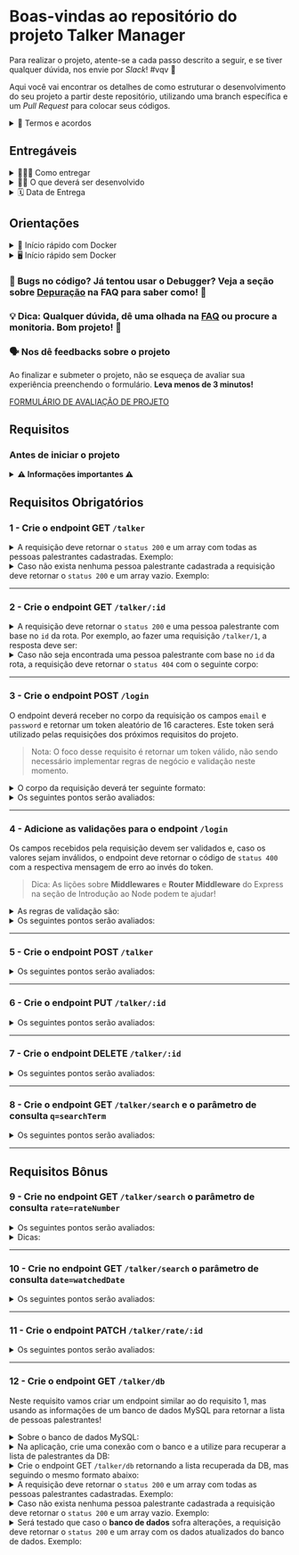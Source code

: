 # Boas-vindas ao repositório do projeto Talker Manager

Para realizar o projeto, atente-se a cada passo descrito a seguir, e se tiver qualquer dúvida, nos envie por _Slack_! #vqv&nbsp;🚀

Aqui você vai encontrar os detalhes de como estruturar o desenvolvimento do seu projeto a partir deste repositório, utilizando uma branch específica e um _Pull Request_ para colocar seus códigos.

<details>
<summary>📃 Termos e acordos</summary><br>

Ao iniciar este projeto, você concorda com as diretrizes do [Código de Conduta](https://app.betrybe.com/learn/student-manual/codigo-de-conduta-da-pessoa-estudante) e do [Manual da Pessoa Estudante](https://app.betrybe.com/learn/student-manual) da Trybe.

</details>

## Entregáveis

<details>
  <summary>🤷🏽‍♀️ Como entregar</summary><br />

  Para entregar o seu projeto você deverá criar um _Pull Request_ neste repositório.

  Lembre-se que você pode consultar nosso conteúdo sobre [Git & GitHub](https://app.betrybe.com/learn/course/5e938f69-6e32-43b3-9685-c936530fd326/module/fc998c60-386e-46bc-83ca-4269beb17e17/section/fe827a71-3222-4b4d-a66f-ed98e09961af/day/35e03d5e-6341-4a8c-84d1-b4308b2887ef/lesson/573db55d-f451-455d-bdb5-66545668f436) e nosso [Blog - Git & GitHub](https://blog.betrybe.com/tecnologia/git-e-github/) sempre que precisar!
</details>

<details>
  <summary>👨‍💻 O que deverá ser desenvolvido</summary><br />

  Você irá construir uma aplicação de cadastro de talkers (palestrantes) em que será possível cadastrar, visualizar, pesquisar, editar e excluir informações. Para isso você deverá:

  1. Desenvolver uma API de um `CRUD` (**C**reate, **R**ead, **U**pdate e **D**elete) de palestrantes (talkers) e;
  2. Desenvolver alguns endpoints que irão ler e escrever em um arquivo utilizando o módulo `fs`.

</details>

<details>
  <summary>🗓 Data de Entrega</summary><br />
  
  - Este projeto é individual
  - Serão `2` dias de projeto
  - Data de entrega para avaliação regular do projeto: `20/11/2023 14:00`

</details>

## Orientações

<details>
<summary> 🐳 Início rápido com Docker</summary><br>

> 💡 Dica: Mais detalhes sobre os comandos acima estão na seção [Node e NPM](FAQ.md#node-e-npm) do [arquivo de dúvidas frequentes (FAQ)](FAQ.md).

```bash
# em um terminal, inicie os containers
docker-compose up -d

# acesse o terminal do container inicie a aplicação
docker exec -it talker_manager bash
npm start
# ou para iniciar com live-reload
npm run dev

# em outro terminal, rode os testes
docker exec -it talker_manager bash
npm run lint # roda a verificação do linter
npm test # roda todos os testes
npm test 01 # rodando apenas o teste do requisito 01
```

</details>

<details>
<summary>🖥️ Início rápido sem Docker</summary><br>

> ⚠️ **Atenção**: O avaliador espera que a versão do `node` utilizada seja a 16.
>
> Crie um arquivo `.env` na raiz do projeto seguindo o padrão do arquivo [`env.example`](./env.example) e o modifique de acordo com a necessidade.
>
> 💡 Dica: Mais detalhes sobre os comandos abaixo estão na seção [Node e NPM](FAQ.md#node-e-npm) do [arquivo de dúvidas frequentes (FAQ)](FAQ.md).

```bash
# em um terminal, inicie a aplicação no container
npm install
env $(cat .env) npm start
# ou para iniciar com live-reload
env $(cat .env) npm run dev

# em outro terminal, rode os testes
npm run lint # roda a verificação do linter
env $(cat .env) npm test # roda todos os testes
env $(cat .env) npm test 01 # rodando apenas o teste do requisito 01
```

</details>

### 🐞 Bugs no código? Já tentou usar o Debugger? Veja a seção sobre [Depuração](./FAQ.md#debugging) na FAQ para saber como! 🐞

### 💡 Dica: Qualquer dúvida, dê uma olhada na [FAQ](./FAQ.md) ou procure a monitoria. Bom&nbsp;projeto!&nbsp;🚀

### **🗣 Nos dê feedbacks sobre o projeto**

Ao finalizar e submeter o projeto, não se esqueça de avaliar sua experiência preenchendo o formulário.
**Leva menos de 3 minutos!**

[FORMULÁRIO DE AVALIAÇÃO DE PROJETO](https://be-trybe.typeform.com/to/ZTeR4IbH#cohort_hidden=CH33-A&template=betrybe/sd-0x-project-talker-manager)

## Requisitos

### Antes de iniciar o projeto

<details>
  <summary><strong>⚠️ Informações importantes ⚠️</strong></summary><br />

1. Com exceção do requisito 3, todos os outros requisitos deverão ser feitos utilizando o módulo `fs`.

2. O arquivo `src/talker.json` será utilizado como base para fazer as requisições da API. As operações de leitura e escrita dos requisitos devem ser feitas nesse arquivo usando os métodos da biblioteca `fs`.

3. Há um arquivo `src/index.js` no repositório. Não remova, nele, o seguinte trecho de código:
  
    ```javascript
    app.get('/', (_request, response) => {
      response.status(HTTP_OK_STATUS).send();
    });
    ```

    Isso está configurado para o avaliador funcionar. 😅

4. Você pode usar o comando `npm run restore` para restaurar o arquivo `src/talker.json` para seu estado inicial.

5. Ao se deparar com o erro de que a porta já está em uso: `EADDRINUSE: address already in use 0.0.0.0:3001`, execute em seu terminal `killall -9 node` isso finalizá todas as execuções do node.

</details>

## Requisitos Obrigatórios

### 1 - Crie o endpoint GET `/talker`

<details>
  <summary>A requisição deve retornar o <code>status 200</code> e um array com todas as pessoas palestrantes cadastradas. Exemplo: </summary><br />

```json
[
  {
    "name": "Henrique Albuquerque",
    "age": 62,
    "id": 1,
    "talk": { "watchedAt": "23/10/2020", "rate": 5 }
  },
  {
    "name": "Heloísa Albuquerque",
    "age": 67,
    "id": 2,
    "talk": { "watchedAt": "23/10/2020", "rate": 5 }
  },
  {
    "name": "Ricardo Xavier Filho",
    "age": 33,
    "id": 3,
    "talk": { "watchedAt": "23/10/2020", "rate": 5 }
  },
  {
    "name": "Marcos Costa",
    "age": 24,
    "id": 4,
    "talk": { "watchedAt": "23/10/2020", "rate": 5 }
  }
]
```
  
</details>

<details>
  <summary>Caso não exista nenhuma pessoa palestrante cadastrada a requisição deve retornar o <code>status 200</code> e um array vazio. Exemplo:</summary><br />

  ```json
  []
  ```

</details>

---

### 2 - Crie o endpoint GET `/talker/:id`

<details>
  <summary>A requisição deve retornar o <code>status 200</code> e uma pessoa palestrante com base no <code>id</code> da rota. Por exemplo, ao fazer uma requisição <code>/talker/1</code>, a resposta deve ser:</summary><br />

  ```json
  {
    "name": "Henrique Albuquerque",
    "age": 62,
    "id": 1,
    "talk": { "watchedAt": "23/10/2020", "rate": 5 }
  }
  ```

</details>

<details>
  <summary>Caso não seja encontrada uma pessoa palestrante com base no <code>id</code> da rota, a requisição deve retornar o <code>status 404</code> com o seguinte corpo:</summary><br />
  
  ```json
  {
    "message": "Pessoa palestrante não encontrada"
  }
  ```

</details>

---

### 3 - Crie o endpoint POST `/login`

O endpoint deverá receber no corpo da requisição os campos `email` e `password` e retornar um token aleatório de 16 caracteres. Este token será utilizado pelas requisições dos próximos requisitos do projeto.

> Nota: O foco desse requisito é retornar um token válido, não sendo necessário implementar regras de negócio e validação neste momento.

<details>
  <summary>O corpo da requisição deverá ter seguinte formato:</summary><br />

  ```json
  {
    "email": "email@email.com",
    "password": "123456"
  }
  ```

</details>
  
<details>
  <summary>Os seguintes pontos serão avaliados:</summary><br />
  
- O endpoint deverá retornar um código de `status 200` com o token gerado e o seguinte corpo:

  ```json
  {
    "token": "7mqaVRXJSp886CGr"
  }
  ```

- O endpoint deve retornar um token aleatório a cada vez que for acessado.
  
</details>

---

### 4 - Adicione as validações para o endpoint `/login`

Os campos recebidos pela requisição devem ser validados e, caso os valores sejam inválidos, o endpoint deve retornar o código de `status 400` com a respectiva mensagem de erro ao invés do token.

> Dica: As lições sobre **Middlewares** e **Router Middleware** do Express na seção de Introdução ao Node podem te ajudar!
<details>
  <summary>As regras de validação são:</summary><br />

- o campo `email` é obrigatório;
- o campo `email` deve ter um email válido;
- o campo `password` é obrigatório;
- o campo `password` deve ter pelo menos 6 caracteres.

</details>
  
<details>
  <summary>Os seguintes pontos serão avaliados:</summary><br />

- Caso o campo `email` não seja passado ou esteja vazio, retorne um código de `status 400` com o seguinte corpo:

  ```json
  {
    "message": "O campo \"email\" é obrigatório"
  }
  ```

- Caso o email passado não seja válido, retorne um código de `status 400` com o seguinte corpo:

  ```json
  {
    "message": "O \"email\" deve ter o formato \"email@email.com\""
  }
  ```

- Caso o campo `password` não seja passado ou esteja vazio retorne um código de `status 400` com o seguinte corpo:

  ```json
  {
    "message": "O campo \"password\" é obrigatório"
  }
  ```

- Caso a senha não tenha pelo menos 6 caracteres retorne um código de `status 400` com o seguinte corpo:

  ```json
  {
    "message": "O \"password\" deve ter pelo menos 6 caracteres"
  }
  ```

</details>

---

### 5 - Crie o endpoint POST `/talker`

<details>
  <summary>Os seguintes pontos serão avaliados:</summary><br />

- O endpoint deve ser capaz de adicionar uma nova pessoa palestrante ao seu arquivo;

- O corpo da requisição deverá ter o seguinte formato:

  ```json
  {
    "name": "Danielle Santos",
    "age": 56,
    "talk": {
      "watchedAt": "22/10/2019",
      "rate": 5
    }
  }
  ```

- A requisição deve ter o token de autenticação nos headers, no campo `authorization`.

  - Caso o token não seja encontrado retorne um código de `status 401`, com o seguinte corpo:

    ```json
    {
      "message": "Token não encontrado"
    }
    ```

  - Caso o token seja inválido retorne um código de `status 401`, com o seguinte corpo:
  
  - Dica 💡: Um token **válido** é composto por exatamente **16 caracteres** e deve ser do tipo **string**.

    ```json
    {
      "message": "Token inválido"
    }
    ```

- O campo `name` deverá ter no mínimo 3 caracteres. Ele é obrigatório.

  - Caso o campo não seja passado ou esteja vazio retorne um código de `status 400`, com o seguinte corpo:

    ```json
    {
      "message": "O campo \"name\" é obrigatório"
    }
    ```

  - Caso o nome não tenha pelo menos 3 caracteres retorne um código de `status 400`, com o seguinte corpo:

    ```json
    {
      "message": "O \"name\" deve ter pelo menos 3 caracteres"
    }
    ```

- O campo `age` deverá ser um inteiro e apenas pessoas maiores de idade (pelo menos `18 anos`) podem ser cadastradas. Ele é obrigatório.

  - Caso o campo não seja passado ou esteja vazio retorne um código de `status 400`, com o seguinte corpo:

    ```json
    {
      "message": "O campo \"age\" é obrigatório"
    }
    ```

  - Caso o campo não seja um `number` do tipo inteiro igual ou maior que 18 retorne um código de `status 400`, com o seguinte corpo:

  ```json
  {
    "message": "O campo \"age\" deve ser um número inteiro igual ou maior que 18"
  }
  ```

  - O campo `talk` deverá ser um objeto com as chaves `watchedAt` e `rate`:

  - O campo `talk` é obrigatório.

    - Caso o campo não seja informado retorne `status 400`, com o seguinte corpo:

        ```json
        {
          "message": "O campo \"talk\" é obrigatório"
        }
        ```

  - A chave `watchedAt` é obrigatória.  

    - Caso a chave não seja informada ou esteja vazia retorne `status 400`, com o seguinte corpo:

      ```json
      {
        "message": "O campo \"watchedAt\" é obrigatório"
      }
      ```

  - A chave `watchedAt` deve ser uma data no formato `dd/mm/aaaa`.

    - Caso a data não respeite o formato `dd/mm/aaaa` retorne `status 400`, com o seguinte corpo:

      ```json
      {
        "message": "O campo \"watchedAt\" deve ter o formato \"dd/mm/aaaa\""
      }
      ```

  - O campo `rate` é obrigatório.  

    - Caso o campo não seja informado ou esteja vazio retorne `status 400`, com o seguinte corpo:

      ```json
      {
        "message": "O campo \"rate\" é obrigatório"
      }
      ```

  - A chave `rate` deve ser um inteiro entre 1 e 5.

    - Caso a nota não seja um inteiro entre 1 e 5 retorne `status 400`, com o seguinte corpo:

      ```json
      {
        "message": "O campo \"rate\" deve ser um número inteiro entre 1 e 5"
      }
      ```  
  
- Caso esteja tudo certo, retorne o `status 201`  e a pessoa cadastrada.
  
- O endpoint deve retornar o `status 201` e a pessoa palestrante que foi cadastrada, da seguinte forma:

  ```json
  {
    "id": 1,
    "name": "Danielle Santos",
    "age": 56,
    "talk": {
      "watchedAt": "22/10/2019",
      "rate": 5
    }
  }
  ```

</details>

---

### 6 - Crie o endpoint PUT `/talker/:id`

<details>
  <summary>Os seguintes pontos serão avaliados:</summary><br />

- O endpoint deve ser capaz de editar uma pessoa palestrante com base no id da rota, sem alterar o id registrado.

- O corpo da requisição deverá ter o seguinte formato:

    ```json
    {
      "name": "Danielle Santos",
      "age": 56,
      "talk": {
        "watchedAt": "22/10/2019",
        "rate": 5
      }
    }
    ```

- A requisição deve ter o token de autenticação nos headers, no campo `authorization`.

  - Caso o token não seja encontrado retorne um código de `status 401`, com o seguinte corpo:

      ```json
      {
        "message": "Token não encontrado"
      }
      ```

  - Caso o token seja inválido retorne um código de `status 401`, com o seguinte corpo:

      ```json
      {
        "message": "Token inválido"
      }
      ```

- O campo `name` deverá ter no mínimo 3 caracteres. Ele é obrigatório.

  - Caso o campo não seja passado ou esteja vazio retorne um código de `status 400`, com o seguinte corpo:

      ```json
      {
        "message": "O campo \"name\" é obrigatório"
      }
      ```

  - Caso o nome não tenha pelo menos 3 caracteres retorne um código de `status 400`, com o seguinte corpo:

      ```json
      {
        "message": "O \"name\" ter pelo menos 3 caracteres"
      }
      ```

- O campo `age` deverá ser um inteiro e apenas pessoas maiores de idade (pelo menos `18 anos`) podem ser cadastradas. Ele é obrigatório.

  - Caso o campo não seja passado ou esteja vazio retorne um código de `status 400`, com o seguinte corpo:

      ```json
      {
        "message": "O campo \"age\" é obrigatório"
      }
      ```

  - Caso o campo não seja um `number` do tipo inteiro igual ou maior que 18 retorne um código de `status 400`, com o seguinte corpo:

  ```json
  {
    "message": "O campo \"age\" deve ser um número inteiro igual ou maior que 18"
  }
  ```

- O campo `talk` deverá ser um objeto com as chaves `watchedAt` e `rate`:

  - O campo `talk` é obrigatório.

    - Caso o campo não seja informado retorne `status 400`, com o seguinte corpo:

        ```json
        {
          "message": "O campo \"talk\" é obrigatório"
        }
        ```

  - A chave `watchedAt` é obrigatória.  

    - Caso a chave não seja informada ou esteja vazia retorne `status 400`, com o seguinte corpo:

        ```json
        {
          "message": "O campo \"watchedAt\" é obrigatório"
        }
        ```

  - A chave `watchedAt` deve ser uma data no formato `dd/mm/aaaa`.

    - Caso a data não respeite o formato `dd/mm/aaaa` retorne `status 400`, com o seguinte corpo:

        ```json
        {
          "message": "O campo \"watchedAt\" deve ter o formato \"dd/mm/aaaa\""
        }
        ```

  - O campo `rate` é obrigatório.  

    - Caso o campo não seja informado ou esteja vazio retorne `status 400`, com o seguinte corpo:

        ```json
        {
          "message": "O campo \"rate\" é obrigatório"
        }
        ```

  - A chave `rate` deve ser um inteiro entre 1 e 5.

    - Caso a nota não seja um inteiro entre 1 e 5 retorne `status 400`, com o seguinte corpo:

        ```json
        {
          "message": "O campo \"rate\" deve ser um número inteiro entre 1 e 5"
        }
        ```

- Caso não seja encontrada uma pessoa palestrante com base no `id` da rota, a requisição deve retornar o `status 404` com o seguinte corpo:
  
  ```json
  {
    "message": "Pessoa palestrante não encontrada"
  }
  ```

- Caso esteja tudo certo, retorne o `status 200` e a pessoa editada.
  - O endpoint deve retornar o `status 200` e a pessoa palestrante que foi editada, da seguinte forma:

      ```json
      {
        "id": 1,
        "name": "Danielle Santos",
        "age": 56,
        "talk": {
          "watchedAt": "22/10/2019",
          "rate": 4
        }
      }
      ```

  - Os dados atualizados por meio do endpoint deve ser persistidos no arquivo `talker.json`.

</details>

---

### 7 - Crie o endpoint DELETE `/talker/:id`

<details>
  <summary>Os seguintes pontos serão avaliados:</summary><br />

- A requisição deve ter o token de autenticação nos headers, no campo `authorization`.

  - Caso o token não seja encontrado retorne um código de `status 401`, com o seguinte corpo:

      ```json
      {
        "message": "Token não encontrado"
      }
      ```

  - Caso o token seja inválido retorne um código de `status 401`, com o seguinte corpo:

      ```json
      {
        "message": "Token inválido"
      }
      ```

- O endpoint deve deletar uma pessoa palestrante com base no id da rota. Devendo retornar o `status 204`, sem conteúdo na resposta.

</details>

---

### 8 - Crie o endpoint GET `/talker/search` e o parâmetro de consulta `q=searchTerm`

<details>
  <summary>Os seguintes pontos serão avaliados:</summary><br />

- O endpoint deve retornar um array de palestrantes que contenham em seu nome o termo pesquisado no queryParam `q` da URL. Devendo retornar o `status 200`, com o seguinte corpo:

    ```text
    /talker/search?q=Da
    ```

    ```json
    [
      {
        "id": 1,
        "name": "Danielle Santos",
        "age": 56,
        "talk": {
          "watchedAt": "22/10/2019",
          "rate": 5,
        },
      }
    ]
    ```

- A requisição deve ter o token de autenticação nos headers, no campo `authorization`.

  - Caso o token não seja encontrado retorne um código de `status 401`, com o seguinte corpo:

      ```json
      {
        "message": "Token não encontrado"
      }
      ```

  - Caso o token seja inválido retorne um código de `status 401`, com o seguinte corpo:

      ```json
      {
        "message": "Token inválido"
      }
      ```

- Caso `searchTerm` não seja informado ou esteja vazio, o endpoint deverá retornar um array com todas as pessoas palestrantes cadastradas, assim como no endpoint GET `/talker`, com um `status 200`.

- Caso nenhuma pessoa palestrante satisfaça a busca, o endpoint deve retornar o `status 200` e um array vazio.

  **Dica** é importante ter atenção se essa rota não entra em conflito com as outras, já que a ordem das rotas faz diferença na interpretação da aplicação

</details>

---

## Requisitos Bônus

### 9 - Crie no endpoint GET `/talker/search` o parâmetro de consulta `rate=rateNumber`

<details>
  <summary>Os seguintes pontos serão avaliados:</summary><br />

- O endpoint deve retornar um array de palestrantes cujo `rate` seja um valor igual ao termo pesquisado no queryParam `rate` da URL. Devendo retornar o `status 200`, com o seguinte corpo:

    ```text
    /talker/search?rate=5
    ```

    ```json
    [
      {
        "id": 1,
        "name": "Danielle Santos",
        "age": 56,
        "talk": {
          "watchedAt": "22/10/2019",
          "rate": 5,
        },
      }
    ]
    ```

- A requisição deve ter o token de autenticação nos headers, no campo `authorization`.

  - Caso o token não seja encontrado retorne um código de `status 401`, com o seguinte corpo:

      ```json
      {
        "message": "Token não encontrado"
      }
      ```

  - Caso o token seja inválido retorne um código de `status 401`, com o seguinte corpo:

      ```json
      {
        "message": "Token inválido"
      }
      ```

- Caso o termo pesquisado no queryParam `rate` não seja um número inteiro entre 1 e 5 retorne um código de `status 400` com o seguinte corpo:

  ```json
  {
    "message": "O campo \"rate\" deve ser um número inteiro entre 1 e 5"
  }
  ```

- Caso o parâmetro de consulta `searchTerm` também esteja presente, ambas as filtragens devem ser aplicadas, ou seja, o endpoint deve retornar um array de palestrantes cujo `rate` seja um valor igual ao termo pesquisado no queryParam `rate`, e também que o nome contenha o termo pesquisado no queryParam `q` da URL. Devendo retornar o `status 200`, com o seguinte corpo:

    ```text
    /search?rate=5&q=Da
    ```

    ```json
    [
      {
        "id": 1,
        "name": "Danielle Santos",
        "age": 56,
        "talk": {
          "watchedAt": "22/10/2019",
          "rate": 5,
        },
      }
    ]
    ```

</details>

<details>
  <summary>Dicas:</summary><br />
  
- Lembre-se que os valores que vem na requisição via _queryParams_ são sempre do tipo _string_;
- A chave `params` do objeto `Request` possui todos os parâmetros de consulta enviados na requisição, você consegue acessar esses valores como já faz para a chave `body`;
- Se estiver com dúvida na lógica de filtrar os resultados, relembre o conteúdo de `Higher Order Functions` dos fundamentos de JS.

</details>

---

### 10 - Crie no endpoint GET `/talker/search` o parâmetro de consulta `date=watchedDate`

<details>
  <summary>Os seguintes pontos serão avaliados:</summary><br />

- O endpoint deve retornar um array de palestrantes cujo `watchedAt` seja um valor igual ao termo pesquisado no queryParam `date` da URL. Devendo retornar o `status 200`, com o seguinte corpo:

    ```text
    /talker/search?date=22/10/2019
    ```

    ```json
    [
      {
        "id": 1,
        "name": "Danielle Santos",
        "age": 56,
        "talk": {
          "watchedAt": "22/10/2019",
          "rate": 5,
        },
      }
    ]
    ```

- A requisição deve ter o token de autenticação nos headers, no campo `authorization`.

  - Caso o token não seja encontrado retorne um código de `status 401`, com o seguinte corpo:

      ```json
      {
        "message": "Token não encontrado"
      }
      ```

  - Caso o token seja inválido retorne um código de `status 401`, com o seguinte corpo:

      ```json
      {
        "message": "Token inválido"
      }
      ```

- Caso o termo pesquisado no queryParam `date` não respeite o formato `dd/mm/aaaa` retorne um código de `status 400` com o seguinte corpo:

  ```json
  {
    "message": "O parâmetro \"date\" deve ter o formato \"dd/mm/aaaa\""
  }
  ```

- Caso `date` esteja vazio, o endpoint deverá retornar um array com todas as pessoas palestrantes cadastradas, assim como no endpoint GET `/talker`, com um `status 200`.

- Assim como no requisito anterior, deve ser possível combinar o parâmetro de consulta `date` com os outros parâmetros já existentes: `q` e `rate`.

</details>

---

### 11 - Crie o endpoint PATCH `/talker/rate/:id`

<details>
  <summary>Os seguintes pontos serão avaliados:</summary><br />

- O endpoint deve ser capaz de alterar a avaliação de uma pessoa palestrante com base no id da rota, sem alterar o id registrado.

- O corpo da requisição deverá ter o seguinte formato:

    ```json
    {
      "rate": 5
    }
    ```

- A requisição deve ter o token de autenticação nos headers, no campo `authorization`.

  - Caso o token não seja encontrado retorne um código de `status 401`, com o seguinte corpo:

      ```json
      {
        "message": "Token não encontrado"
      }
      ```

  - Caso o token seja inválido retorne um código de `status 401`, com o seguinte corpo:

      ```json
      {
        "message": "Token inválido"
      }
      ```

- O campo `rate` é obrigatório.  

  - Caso o campo não seja informado ou esteja vazio retorne `status 400`, com o seguinte corpo:

      ```json
      {
        "message": "O campo \"rate\" é obrigatório"
      }
      ```

- A chave `rate` deve ser um inteiro entre 1 e 5.

  - Caso a nota não seja um inteiro entre 1 e 5 retorne `status 400`, com o seguinte corpo:

      ```json
      {
        "message": "O campo \"rate\" deve ser um número inteiro entre 1 e 5"
      }
      ```

- Caso esteja tudo certo, retorne o `status 204` sem nenhum corpo.

  - Os dados atualizados por meio do endpoint deve ser persistidos no arquivo `talker.json`.

</details>

---

### 12 - Crie o endpoint GET `/talker/db`

Neste requisito vamos criar um endpoint similar ao do requisito 1, mas usando as informações de um banco de dados MySQL para retornar a lista de pessoas palestrantes!

<details>
  <summary>Sobre o banco de dados MySQL: </summary><br />

O arquivo `docker-compose.yaml` tem mais um serviço chamado `db` com uma instância MySQL configurada para uso na porta `3306`.

- **Caso o serviço não esteja iniciado, rode o comando `docker-compose up -d db`**

<details><summary>⚠️ Caso você esteja rodando os testes fora do container, configure as variáveis de ambiente no arquivo <code>.env</code> </summary><br>

- Crie um arquivo `.env` na raiz do projeto seguindo o padrão do arquivo [`env.example`](./env.example) e o modifique de acordo com a necessidade.

> Nota: o arquivo `env.example` já contém os valores necessários para se conectar com o serviço `db` do compose.

</details>

Ao ser criado, o serviço `db` cria e popula a tabela `talkers`, que contém os mesmos dados do arquivo `talker.json`, no seguinte formato:

| id | name                 | age | talk_watched_at | talk_rate |
|----|----------------------|-----|-----------------|-----------|
| 1  | Henrique Albuquerque | 62  | 23/10/2020      | 5         |
| 2  | Heloísa Albuquerque  | 67  | 23/10/2020      | 5         |
| 3  | Ricardo Xavier Filho | 33  | 23/10/2020      | 5         |
| 4  | Marcos Costa         | 24  | 23/10/2020      | 5         |

</details>

<details>
  <summary>Na aplicação, crie uma conexão com o banco e a utilize para recuperar a lista de palestrantes da DB: </summary><br />
  
  A biblioteca `mysql2` já vem instalada no projeto.

  💡**Dica** Reveja as lições a partir de [Configurando o MySQL no Express](https://app.betrybe.com/learn/course/5e938f69-6e32-43b3-9685-c936530fd326/module/94d0e996-1827-4fbc-bc24-c99fb592925b/section/2ed87e4f-9049-4314-8091-8f71b1925cf6/day/6b700197-22c6-4a2d-b791-b66d5247d3f0/lesson/d55e780a-a5a4-44a4-8d83-d73a2c99c691) em caso de dúvidas.

</details>

<details>
  <summary>Crie o endpoint GET <code>/talker/db</code> retornando a lista recuperada da DB, mas seguindo o mesmo formato abaixo: </summary><br />

  💡**Dica** O formato salvo no banco não está exatamente igual ao esperado no endpoint. Será necessário transformar o resultado para o formato correto antes de retornar para o cliente.
</details>

<details>
  <summary>A requisição deve retornar o <code>status 200</code> e um array com todas as pessoas palestrantes cadastradas. Exemplo: </summary><br />

```json
[
  {
    "name": "Henrique Albuquerque",
    "age": 62,
    "id": 1,
    "talk": { "watchedAt": "23/10/2020", "rate": 5 }
  },
  {
    "name": "Heloísa Albuquerque",
    "age": 67,
    "id": 2,
    "talk": { "watchedAt": "23/10/2020", "rate": 5 }
  },
  {
    "name": "Ricardo Xavier Filho",
    "age": 33,
    "id": 3,
    "talk": { "watchedAt": "23/10/2020", "rate": 5 }
  },
  {
    "name": "Marcos Costa",
    "age": 24,
    "id": 4,
    "talk": { "watchedAt": "23/10/2020", "rate": 5 }
  }
]
```
  
</details>

<details>
  <summary>Caso não exista nenhuma pessoa palestrante cadastrada a requisição deve retornar o <code>status 200</code> e um array vazio. Exemplo:</summary><br />

  ```json
  []
  ```

</details>

<details>
  <summary>Será testado que caso o <strong>banco de dados</strong> sofra alterações, a requisição deve retornar o <code>status 200</code> e um array com os dados atualizados do banco de dados. Exemplo:</summary><br />

  > Nota: O teste fará o cadastro **diretamente no banco**, não utilizando nenhum endpoint da API.

  ```json
  [
    {
      "name": "Henrique Albuquerque",
      "age": 62,
      "id": 1,
      "talk": {
        "watchedAt": "23/10/2020",
        "rate": 5
      }
    },
    {
      "name": "Heloísa Albuquerque",
      "age": 67,
      "id": 2,
      "talk": {
        "watchedAt": "23/10/2020",
        "rate": 5
      }
    },
    {
      "name": "Ricardo Xavier Filho",
      "age": 33,
      "id": 3,
      "talk": {
        "watchedAt": "23/10/2020",
        "rate": 5
      }
    },
    {
      "name": "Marcos Costa",
      "age": 24,
      "id": 4,
      "talk": {
        "watchedAt": "23/10/2020",
        "rate": 5
      }
    },
    {
      "name": "Zendaya Maree",
      "age": 17,
      "id": 5,
      "talk": {
        "watchedAt": "25/09/2020",
        "rate": 5
      }
    }
  ]
  ```

</details>
